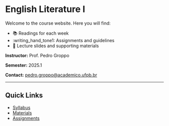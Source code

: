 # English Literature I

Welcome to the course website. Here you will find:

- :books: Readings for each week
- :writing_hand_tone1: Assignments and guidelines
- :page_with_curl: Lecture slides and supporting materials

**Instructor:** Prof. Pedro Groppo

**Semester:** 2025.1

**Contact:** pedro.groppo@academico.ufpb.br

---

## Quick Links
- [Syllabus](syllabus.md)
- [Materials](materials.md)
- [Assignments](assignments.md)
